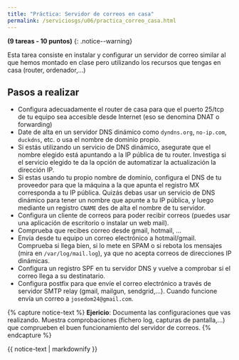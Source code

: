 ```yaml
---
title: "Práctica: Servidor de correos en casa"
permalink: /serviciosgs/u06/practica_correo_casa.html
---
```

**(9 tareas - 10 puntos)**
{: .notice--warning}

Esta tarea consiste en instalar y configurar un servidor de correo similar al que hemos montado en clase pero utilizando los recursos que tengas en casa (router, ordenador,...)

## Pasos a realizar

* Configura adecuadamente el router de casa para que el puerto 25/tcp de tu equipo sea accesible desde Internet (eso se denomina DNAT o  forwarding)
* Date de alta en un servidor DNS dinámico como `dyndns.org`, `no-ip.com`, `duckdns`, etc. o usa el nombre de dominio propio.
* Si estás utilizando un servicio de DNS dinámico, asegurate que el nombre elegido está apuntando a la IP pública de tu router. Investiga si el servicio elegido te da la opción de automatizar la actualización la dirección IP.
* Si estas usando tu propio nombre de dominio, configura el DNS de tu proveedor para que la máquina a la que apunta el registro MX corresponda a tu IP pública. Quizás debas usar un servicio de DNS dinámico para tener un nombre que apunte a tu IP pública, y luego mediante un registro `CNAME` des de alta el nombre de tu servidor.
* Configura un cliente de correos para poder recibir correos (puedes usar una aplicación de escritorio o instalar un web mail).
* Comprueba que recibes correo desde gmail, hotmail, ...
* Envía desde tu equipo un correo electrónico a hotmail/gmail. Comprueba si llega bien, si lo mete en SPAM o si rebota los mensajes (mira en `/var/log/mail.log`), ya que no acepta correos de direcciones IP dinámicas.
* Configura un registro SPF en tu servidor DNS y vuelve a comprobar si el correo llega a su destinatario.
* Configura postfix para que envíe el correo electrónico a través de servidor SMTP relay (gmail, mailgun, sendgrid,...). Cuando funcione envía un correo a `josedom24@gmail.com`.

{% capture notice-text %}
**Ejericio**: Documenta las configuraciones que vas realizando. Muestra comprobaciones (fichero log, capturas de pantalla,...) que comprueben el buen funcionamiento del servidor de correos.
{% endcapture %}<div class="notice--info">{{ notice-text | markdownify }}</div>

